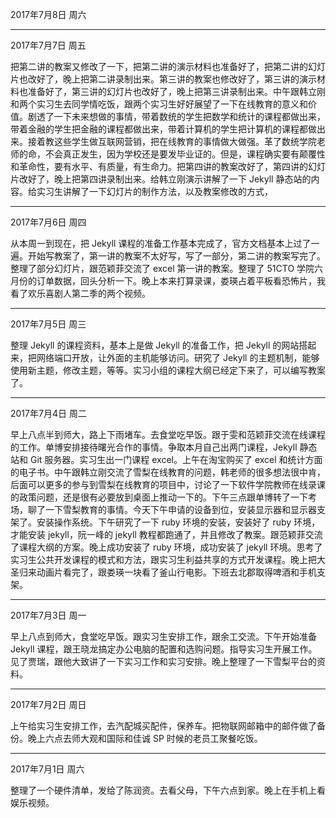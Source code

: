 2017年7月8日 周六


---
2017年7月7日 周五

把第二讲的教案又修改了一下，把第二讲的演示材料也准备好了，把第二讲的幻灯片也改好了，晚上把第二讲录制出来。第三讲的教案也修改好了，第三讲的演示材料也准备好了，第三讲的幻灯片也改好了，晚上把第三讲录制出来。中午跟韩立刚和两个实习生去同学情吃饭，跟两个实习生好好展望了一下在线教育的意义和价值。剧透了一下未来想做的事情，带着数统的学生把数学和统计的课程都做出来，带着金融的学生把金融的课程都做出来，带着计算机的学生把计算机的课程都做出来。接着教这些学生做互联网营销，把在线教育的事情做大做强。革了数统学院老师的命，不会真正发生，因为学校还是要发毕业证的。但是，课程确实要有颠覆性和革命性，要有水平、有质量，有生命力。把第四讲的教案改好了，第四讲的幻灯片改好了，晚上把第四讲录制出来。给韩立刚演示讲解了一下 Jekyll 静态站的内容。给实习生讲解了一下幻灯片的制作方法，以及教案修改的方式，

---
2017年7月6日 周四

从本周一到现在，把 Jekyll 课程的准备工作基本完成了，官方文档基本上过了一遍。开始写教案了，第一讲的教案不太好写，写了一部分，第二讲的教案写完了。整理了部分幻灯片，跟范颖菲交流了 excel 第一讲的教案。整理了 51CTO 学院六月份的订单数据，回头分析一下。晚上本来打算录课，娄瑛占着平板看恐怖片，我看了欢乐喜剧人第二季的两个视频。

---
2017年7月5日 周三

整理 Jekyll 的课程资料，基本上是做 Jekyll 的准备工作，把 Jekyll 的网站搭起来，把网络端口开放，让外面的主机能够访问。研究了 Jekyll 的主题机制，能够使用新主题，修改主题，等等。实习小组的课程大纲已经定下来了，可以编写教案了。

---
2017年7月4日 周二

早上八点半到师大，路上下雨堵车。去食堂吃早饭。跟于雯和范颖菲交流在线课程的工作。单博安排接待曙光合作的事情。争取本月自己出两门课程，Jekyll 静态站和 Git 服务器。实习生出一门课程 excel。上午在淘宝购买了 excel 和统计方面的电子书。中午跟韩立刚交流了雪梨在线教育的问题，韩老师的很多想法很中肯，后面可以更多的参与到雪梨在线教育的项目中，讨论了一下软件学院教师在线录课的政策问题，还是很有必要放到桌面上推动一下的。下午三点跟单博转了一下考场，聊了一下雪梨教育的事情。今天下午申请的设备到位，安装显示器和显示器支架了。安装操作系统。下午研究了一下 ruby 环境的安装，安装好了 ruby 环境，才能安装 jekyll，阮一峰的 jekyll 教程都跑通了，并且修改了教案。跟范颖菲交流了课程大纲的方案。晚上成功安装了 ruby 环境，成功安装了 jekyll 环境。思考了实习生公共开发课程的模式和方法，跟实习生利益共享的方式开发课程。晚上把大圣归来动画片看完了，跟娄瑛一块看了釜山行电影。下班去北郡取得啤酒和手机支架。

---
2017年7月3日 周一

早上八点到师大，食堂吃早饭。跟实习生安排工作，跟余工交流。下午开始准备 Jekyll 课程，跟王晓龙搞定办公电脑的配置和选购问题。指导实习生开展工作。见了贾瑞，跟他大致讲了一下实习工作和实习安排。晚上整理了一下雪梨平台的资料。

---
2017年7月2日 周日

上午给实习生安排工作，去汽配城买配件，保养车。把物联网邮箱中的邮件做了备份。晚上六点去师大观和国际和佳诚 SP 时候的老员工聚餐吃饭。

---
2017年7月1日 周六

整理了一个硬件清单，发给了陈润资。去看父母，下午六点到家。晚上在手机上看娱乐视频。

